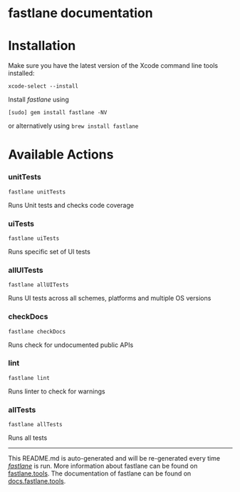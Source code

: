 fastlane documentation
================
# Installation

Make sure you have the latest version of the Xcode command line tools installed:

```
xcode-select --install
```

Install _fastlane_ using
```
[sudo] gem install fastlane -NV
```
or alternatively using `brew install fastlane`

# Available Actions
### unitTests
```
fastlane unitTests
```
Runs Unit tests and checks code coverage
### uiTests
```
fastlane uiTests
```
Runs specific set of UI tests
### allUITests
```
fastlane allUITests
```
Runs UI tests across all schemes, platforms and multiple OS versions
### checkDocs
```
fastlane checkDocs
```
Runs check for undocumented public APIs
### lint
```
fastlane lint
```
Runs linter to check for warnings
### allTests
```
fastlane allTests
```
Runs all tests

----

This README.md is auto-generated and will be re-generated every time [_fastlane_](https://fastlane.tools) is run.
More information about fastlane can be found on [fastlane.tools](https://fastlane.tools).
The documentation of fastlane can be found on [docs.fastlane.tools](https://docs.fastlane.tools).
